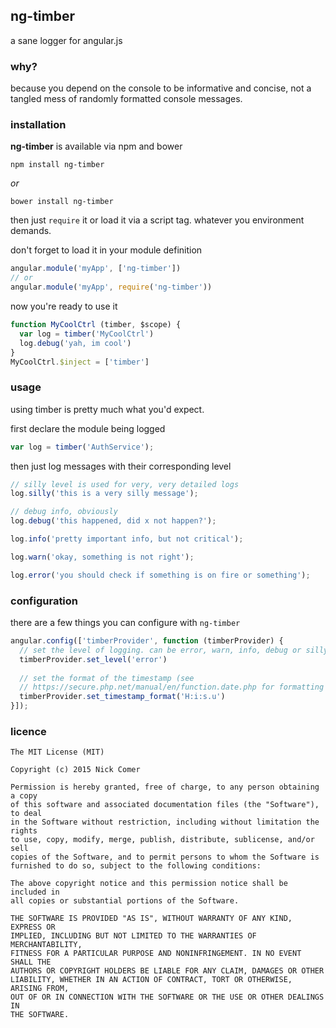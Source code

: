 ## ng-timber
a sane logger for angular.js

### why?
because you depend on the console to be informative and concise, not a tangled mess of randomly formatted console messages.

### installation
**ng-timber** is available via npm and bower

```
npm install ng-timber
```
*or*

```
bower install ng-timber
```
then just `require` it or load it via a script tag. whatever you environment demands.

don't forget to load it in your module definition

```js
angular.module('myApp', ['ng-timber'])
// or
angular.module('myApp', require('ng-timber'))
```

now you're ready to use it

```js
function MyCoolCtrl (timber, $scope) {
  var log = timber('MyCoolCtrl')
  log.debug('yah, im cool')
}
MyCoolCtrl.$inject = ['timber']
```

### usage
using timber is pretty much what you'd expect.

first declare the module being logged

```js
var log = timber('AuthService');
```

then just log messages with their corresponding level

```js
// silly level is used for very, very detailed logs
log.silly('this is a very silly message');

// debug info, obviously
log.debug('this happened, did x not happen?');

log.info('pretty important info, but not critical');

log.warn('okay, something is not right');

log.error('you should check if something is on fire or something');
```

### configuration
there are a few things you can configure with `ng-timber`

```js
angular.config(['timberProvider', function (timberProvider) {
  // set the level of logging. can be error, warn, info, debug or silly
  timberProvider.set_level('error')
  
  // set the format of the timestamp (see 
  // https://secure.php.net/manual/en/function.date.php for formatting options)
  timberProvider.set_timestamp_format('H:i:s.u')
}]);
```

### licence
```
The MIT License (MIT)

Copyright (c) 2015 Nick Comer

Permission is hereby granted, free of charge, to any person obtaining a copy
of this software and associated documentation files (the "Software"), to deal
in the Software without restriction, including without limitation the rights
to use, copy, modify, merge, publish, distribute, sublicense, and/or sell
copies of the Software, and to permit persons to whom the Software is
furnished to do so, subject to the following conditions:

The above copyright notice and this permission notice shall be included in
all copies or substantial portions of the Software.

THE SOFTWARE IS PROVIDED "AS IS", WITHOUT WARRANTY OF ANY KIND, EXPRESS OR
IMPLIED, INCLUDING BUT NOT LIMITED TO THE WARRANTIES OF MERCHANTABILITY,
FITNESS FOR A PARTICULAR PURPOSE AND NONINFRINGEMENT. IN NO EVENT SHALL THE
AUTHORS OR COPYRIGHT HOLDERS BE LIABLE FOR ANY CLAIM, DAMAGES OR OTHER
LIABILITY, WHETHER IN AN ACTION OF CONTRACT, TORT OR OTHERWISE, ARISING FROM,
OUT OF OR IN CONNECTION WITH THE SOFTWARE OR THE USE OR OTHER DEALINGS IN
THE SOFTWARE.
```
